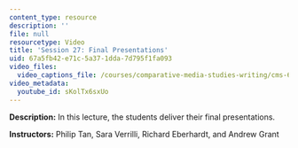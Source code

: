 ```yaml
---
content_type: resource
description: ''
file: null
resourcetype: Video
title: 'Session 27: Final Presentations'
uid: 67a5fb42-e71c-5a37-1dda-7d795f1fa093
video_files:
  video_captions_file: /courses/comparative-media-studies-writing/cms-611j-creating-video-games-fall-2014/lecture-videos/lecture-27-final-presentations/sKolTx6sxUo.vtt
video_metadata:
  youtube_id: sKolTx6sxUo
---
```


**Description:** In this lecture, the students deliver their final presentations.

**Instructors:** Philip Tan, Sara Verrilli, Richard Eberhardt, and Andrew Grant